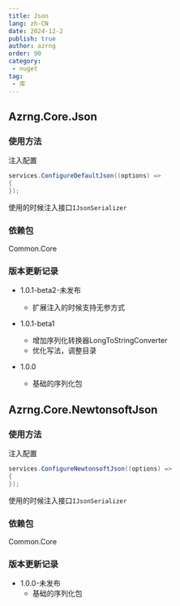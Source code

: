 ```yaml
---
title: Json
lang: zh-CN
date: 2024-12-2
publish: true
author: azrng
order: 90
category:
 - nuget
tag:
 - 库
---
```


## Azrng.Core.Json

### 使用方法

注入配置

```c#
services.ConfigureDefaultJson((options) =>
{
});
```

使用的时候注入接口`IJsonSerializer`

### 依赖包

Common.Core

### 版本更新记录

* 1.0.1-beta2-未发布
  * 扩展注入的时候支持无参方式

* 1.0.1-beta1
  * 增加序列化转换器LongToStringConverter
  * 优化写法，调整目录
* 1.0.0
    * 基础的序列化包

## Azrng.Core.NewtonsoftJson

### 使用方法

注入配置

```c#
services.ConfigureNewtonsoftJson((options) =>
{
});
```

使用的时候注入接口`IJsonSerializer`

### 依赖包

Common.Core

### 版本更新记录

* 1.0.0-未发布
  * 基础的序列化包